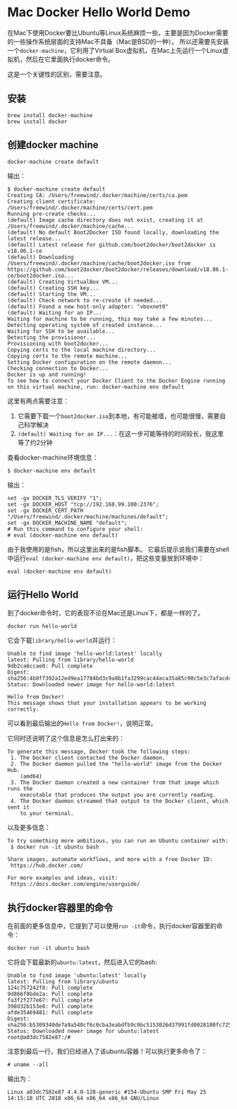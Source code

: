 Mac Docker Hello World Demo
===========================

在Mac下使用Docker要比Ubuntu等Linux系统麻烦一些，主要是因为Docker需要的一些操作系统层面的支持Mac不具备（Mac是BSD的一种）。
所以还需要先安装一个`docker-machine`，它利用了Virtual Box虚拟机，在Mac上先运行一个Linux虚拟机，然后在它里面执行docker命令。

这是一个关键性的区别，需要注意。

安装
---

```
brew install docker-machine
brew install docker
```

创建docker machine
----------------

```
docker-machine create default
```

输出：

```
$ docker-machine create default
Creating CA: /Users/freewind/.docker/machine/certs/ca.pem
Creating client certificate: /Users/freewind/.docker/machine/certs/cert.pem
Running pre-create checks...
(default) Image cache directory does not exist, creating it at /Users/freewind/.docker/machine/cache...
(default) No default Boot2Docker ISO found locally, downloading the latest release...
(default) Latest release for github.com/boot2docker/boot2docker is v18.06.1-ce
(default) Downloading /Users/freewind/.docker/machine/cache/boot2docker.iso from https://github.com/boot2docker/boot2docker/releases/download/v18.06.1-ce/boot2docker.iso...
(default) Creating VirtualBox VM...
(default) Creating SSH key...
(default) Starting the VM...
(default) Check network to re-create if needed...
(default) Found a new host-only adapter: "vboxnet0"
(default) Waiting for an IP...
Waiting for machine to be running, this may take a few minutes...
Detecting operating system of created instance...
Waiting for SSH to be available...
Detecting the provisioner...
Provisioning with boot2docker...
Copying certs to the local machine directory...
Copying certs to the remote machine...
Setting Docker configuration on the remote daemon...
Checking connection to Docker...
Docker is up and running!
To see how to connect your Docker Client to the Docker Engine running on this virtual machine, run: docker-machine env default
```

这里有两点需要注意：

1. 它需要下载一个`boot2docker.iso`到本地，有可能被墙，也可能很慢，需要自己科学解决
2. `(default) Waiting for an IP...`：在这一步可能等待的时间较长，我这里等了约2分钟

查看docker-machine环境信息：

```
$ docker-machine env default
```

输出：

```
set -gx DOCKER_TLS_VERIFY "1";
set -gx DOCKER_HOST "tcp://192.168.99.100:2376";
set -gx DOCKER_CERT_PATH "/Users/freewind/.docker/machine/machines/default";
set -gx DOCKER_MACHINE_NAME "default";
# Run this command to configure your shell:
# eval (docker-machine env default)
```

由于我使用的是fish，所以这里出来的是fish脚本。
它最后提示说我们需要在shell中运行`eval (docker-machine env default)`，把这些变量放到环境中：

```
eval (docker-machine env default)
```

运行Hello World
-------------

到了docker命令时，它的表现不论在Mac还是Linux下，都是一样的了。

```
docker run hello-world
```

它会下载`library/hello-world`并运行：

```
Unable to find image 'hello-world:latest' locally
latest: Pulling from library/hello-world
9db2ca6ccae0: Pull complete
Digest: sha256:4b8ff392a12ed9ea17784bd3c9a8b1fa3299cac44aca35a85c90c5e3c7afacdc
Status: Downloaded newer image for hello-world:latest

Hello from Docker!
This message shows that your installation appears to be working correctly.
```

可以看到最后输出的`Hello from Docker!`，说明正常。

它同时还说明了这个信息是怎么打出来的：

```
To generate this message, Docker took the following steps:
 1. The Docker client contacted the Docker daemon.
 2. The Docker daemon pulled the "hello-world" image from the Docker Hub.
    (amd64)
 3. The Docker daemon created a new container from that image which runs the
    executable that produces the output you are currently reading.
 4. The Docker daemon streamed that output to the Docker client, which sent it
    to your terminal.
```

以及更多信息：

```
To try something more ambitious, you can run an Ubuntu container with:
 $ docker run -it ubuntu bash

Share images, automate workflows, and more with a free Docker ID:
 https://hub.docker.com/

For more examples and ideas, visit:
 https://docs.docker.com/engine/userguide/
```

执行docker容器里的命令
--------------

在前面的更多信息中，它提到了可以使用`run -it`命令，执行docker容器里的命令：

```
docker run -it ubuntu bash
```

它将会下载最新的`ubuntu:latest`，然后进入它的bash:

```
Unable to find image 'ubuntu:latest' locally
latest: Pulling from library/ubuntu
124c757242f8: Pull complete
9d866f8bde2a: Pull complete
fa3f2f277e67: Pull complete
398d32b153e8: Pull complete
afde35469481: Pull complete
Digest: sha256:b5309340de7a9a540cf6c0cba3eabdfb9c9bc5153026d37991fd0028180fc725
Status: Downloaded newer image for ubuntu:latest
root@a03dc7582e87:/#
```

注意到最后一行，我们已经进入了该ubuntu容器！可以执行更多命令了：

```
# uname --all
```

输出为：

```
Linux a03dc7582e87 4.4.0-128-generic #154-Ubuntu SMP Fri May 25 14:15:18 UTC 2018 x86_64 x86_64 x86_64 GNU/Linux
```

